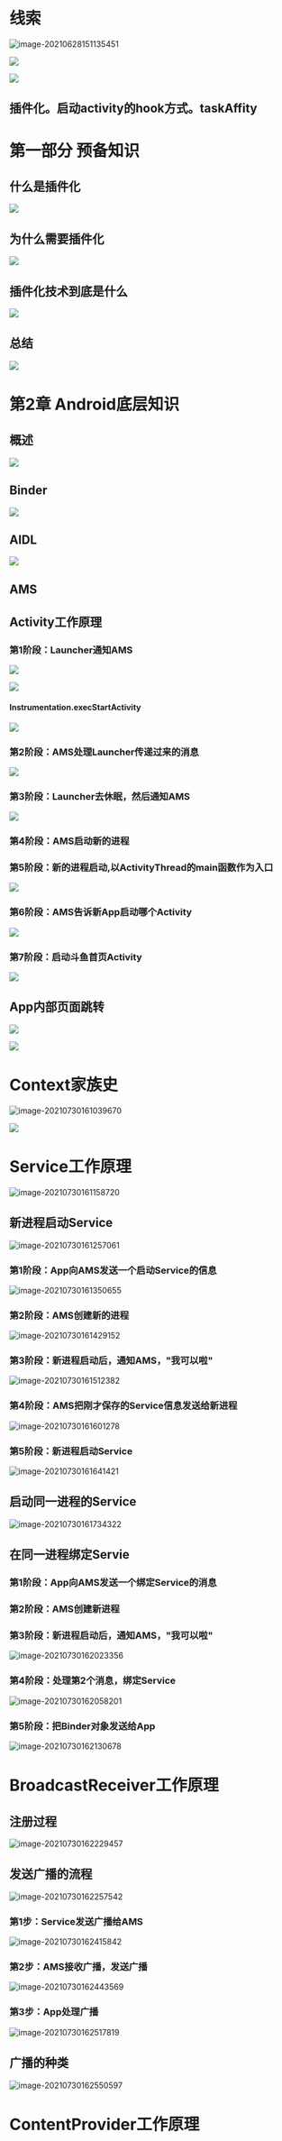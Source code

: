 # 线索


![image-20210628151135451](https://cdn.jsdelivr.net/gh/wp3355168/Typora-Picgo-Gitee/img/20210628151135.png)



![](https://cdn.jsdelivr.net/gh/wp3355168/Typora-Picgo-Gitee/img/20210723115148.png)


![](https://cdn.jsdelivr.net/gh/wp3355168/Typora-Picgo-Gitee/img/20210723115254.png)





## 插件化。启动activity的hook方式。taskAffity


# 第一部分 预备知识

## 什么是插件化
![](https://cdn.jsdelivr.net/gh/wp3355168/Typora-Picgo-Gitee/img/20210730154157.png)





## 为什么需要插件化
![](https://cdn.jsdelivr.net/gh/wp3355168/Typora-Picgo-Gitee/img/20210730154254.png)


## 插件化技术到底是什么


![](https://cdn.jsdelivr.net/gh/wp3355168/Typora-Picgo-Gitee/img/20210730154340.png)

## 总结
![](https://cdn.jsdelivr.net/gh/wp3355168/Typora-Picgo-Gitee/img/20210730154441.png)

# 第2章 Android底层知识

## 概述

![](https://cdn.jsdelivr.net/gh/wp3355168/Typora-Picgo-Gitee/img/20210730154657.png)

## Binder

![](https://cdn.jsdelivr.net/gh/wp3355168/Typora-Picgo-Gitee/img/20210730154804.png)

## AIDL

![](https://cdn.jsdelivr.net/gh/wp3355168/Typora-Picgo-Gitee/img/20210730154907.png)


## AMS

## Activity工作原理

### 第1阶段：Launcher通知AMS

![](https://cdn.jsdelivr.net/gh/wp3355168/Typora-Picgo-Gitee/img/20210730155443.png)


![](https://cdn.jsdelivr.net/gh/wp3355168/Typora-Picgo-Gitee/img/20210730155838.png)

#### Instrumentation.execStartActivity
![](https://cdn.jsdelivr.net/gh/wp3355168/Typora-Picgo-Gitee/img/20210730155942.png)


### 第2阶段：AMS处理Launcher传递过来的消息

![](https://cdn.jsdelivr.net/gh/wp3355168/Typora-Picgo-Gitee/img/20210730160049.png)

### 第3阶段：Launcher去休眠，然后通知AMS

![](https://cdn.jsdelivr.net/gh/wp3355168/Typora-Picgo-Gitee/img/20210730160159.png)


### 第4阶段：AMS启动新的进程


### 第5阶段：新的进程启动,以ActivityThread的main函数作为入口

![](https://cdn.jsdelivr.net/gh/wp3355168/Typora-Picgo-Gitee/img/20210730160334.png)


### 第6阶段：AMS告诉新App启动哪个Activity
![](https://cdn.jsdelivr.net/gh/wp3355168/Typora-Picgo-Gitee/img/20210730160448.png)

### 第7阶段：启动斗鱼首页Activity

![](https://cdn.jsdelivr.net/gh/wp3355168/Typora-Picgo-Gitee/img/20210730160533.png)

## App内部页面跳转

![](https://cdn.jsdelivr.net/gh/wp3355168/Typora-Picgo-Gitee/img/20210730160709.png)

![](https://cdn.jsdelivr.net/gh/wp3355168/Typora-Picgo-Gitee/img/20210730160748.png)



# Context家族史

![image-20210730161039670](https://cdn.jsdelivr.net/gh/wp3355168/Typora-Picgo-Gitee/img/20210730161039.png)





![](https://cdn.jsdelivr.net/gh/wp3355168/Typora-Picgo-Gitee/img/20210730160921.png)



# Service工作原理

![image-20210730161158720](https://cdn.jsdelivr.net/gh/wp3355168/Typora-Picgo-Gitee/img/20210730161158.png)





## 新进程启动Service

![image-20210730161257061](https://cdn.jsdelivr.net/gh/wp3355168/Typora-Picgo-Gitee/img/20210730161257.png)


### 第1阶段：App向AMS发送一个启动Service的信息

![image-20210730161350655](https://cdn.jsdelivr.net/gh/wp3355168/Typora-Picgo-Gitee/img/20210730161350.png)



### 第2阶段：AMS创建新的进程

![image-20210730161429152](https://cdn.jsdelivr.net/gh/wp3355168/Typora-Picgo-Gitee/img/20210730161429.png)



### 第3阶段：新进程启动后，通知AMS，"我可以啦"

![image-20210730161512382](https://cdn.jsdelivr.net/gh/wp3355168/Typora-Picgo-Gitee/img/20210730161512.png)



### 第4阶段：AMS把刚才保存的Service信息发送给新进程



![image-20210730161601278](https://cdn.jsdelivr.net/gh/wp3355168/Typora-Picgo-Gitee/img/20210730161601.png)



### 第5阶段：新进程启动Service

![image-20210730161641421](https://cdn.jsdelivr.net/gh/wp3355168/Typora-Picgo-Gitee/img/20210730161641.png)


## 启动同一进程的Service

![image-20210730161734322](https://cdn.jsdelivr.net/gh/wp3355168/Typora-Picgo-Gitee/img/20210730161734.png)


## 在同一进程绑定Servie

### 第1阶段：App向AMS发送一个绑定Service的消息



### 第2阶段：AMS创建新进程


### 第3阶段：新进程启动后，通知AMS，"我可以啦"



![image-20210730162023356](https://cdn.jsdelivr.net/gh/wp3355168/Typora-Picgo-Gitee/img/20210730162023.png)



### 第4阶段：处理第2个消息，绑定Service

![image-20210730162058201](https://cdn.jsdelivr.net/gh/wp3355168/Typora-Picgo-Gitee/img/20210730162058.png)



### 第5阶段：把Binder对象发送给App

![image-20210730162130678](https://cdn.jsdelivr.net/gh/wp3355168/Typora-Picgo-Gitee/img/20210730162130.png)



# BroadcastReceiver工作原理

## 注册过程

![image-20210730162229457](https://cdn.jsdelivr.net/gh/wp3355168/Typora-Picgo-Gitee/img/20210730162229.png)



## 发送广播的流程

![image-20210730162257542](https://cdn.jsdelivr.net/gh/wp3355168/Typora-Picgo-Gitee/img/20210730162257.png)



### 第1步：Service发送广播给AMS

![image-20210730162415842](https://cdn.jsdelivr.net/gh/wp3355168/Typora-Picgo-Gitee/img/20210730162415.png)



### 第2步：AMS接收广播，发送广播

![image-20210730162443569](https://cdn.jsdelivr.net/gh/wp3355168/Typora-Picgo-Gitee/img/20210730162443.png)



### 第3步：App处理广播

![image-20210730162517819](https://cdn.jsdelivr.net/gh/wp3355168/Typora-Picgo-Gitee/img/20210730162517.png)


## 广播的种类

![image-20210730162550597](https://cdn.jsdelivr.net/gh/wp3355168/Typora-Picgo-Gitee/img/20210730162550.png)



# ContentProvider工作原理






